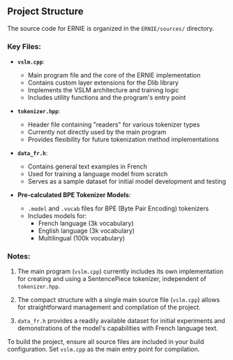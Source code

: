 ## Project Structure

The source code for ERNIE is organized in the `ERNIE/sources/` directory.

### Key Files:

- **`vslm.cpp`**: 
  - Main program file and the core of the ERNIE implementation
  - Contains custom layer extensions for the Dlib library
  - Implements the VSLM architecture and training logic
  - Includes utility functions and the program's entry point

- **`tokenizer.hpp`**: 
  - Header file containing "readers" for various tokenizer types
  - Currently not directly used by the main program
  - Provides flexibility for future tokenization method implementations

- **`data_fr.h`**: 
  - Contains general text examples in French
  - Used for training a language model from scratch
  - Serves as a sample dataset for initial model development and testing

- **Pre-calculated BPE Tokenizer Models**:
  - `.model` and `.vocab` files for BPE (Byte Pair Encoding) tokenizers
  - Includes models for:
    - French language (3k vocabulary)
    - English language (3k vocabulary)
    - Multilingual (100k vocabulary)

### Notes:

1. The main program (`vslm.cpp`) currently includes its own implementation for creating and using a SentencePiece tokenizer, independent of `tokenizer.hpp`.

2. The compact structure with a single main source file (`vslm.cpp`) allows for straightforward management and compilation of the project.

3. `data_fr.h` provides a readily available dataset for initial experiments and demonstrations of the model's capabilities with French language text.

To build the project, ensure all source files are included in your build configuration. Set `vslm.cpp` as the main entry point for compilation.
